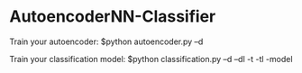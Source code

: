 # AutoencoderNN-Classifier

Train your autoencoder:
$python autoencoder.py –d <dataset>

Train your classification model:
$python classification.py –d <training set> –dl <training labels> -t <testset> -tl <test labels> -model <autoencoder model>
